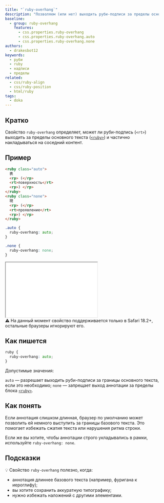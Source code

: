```yaml
---
title: "`ruby-overhang`"
description: "Позволяем (или нет) выходить руби-подписи за пределы основного текста."
baseline:
  - group: ruby-overhang
    features:
      - css.properties.ruby-overhang
      - css.properties.ruby-overhang.auto
      - css.properties.ruby-overhang.none
authors:
  - drakesbot12
keywords:
  - руби
  - ruby
  - надписи
  - пределы
related:
  - css/ruby-align
  - css/ruby-position
  - html/ruby
tags:
  - doka
---
```

## Кратко

Свойство `ruby-overhang` определяет, может ли руби-подпись (`<rt>`) выходить за пределы основного текста ([`<ruby>`](/html/ruby/)) и частично накладываться на соседний контент.

## Пример

```html
<ruby class="auto">
  表
  <rp> (</rp>
  <rt>поверхность</rt>
  <rp>) </rp>
</ruby>
<ruby class="none">
  現
  <rp> (</rp>
  <rt>проявление</rt>
  <rp>) </rp>
</ruby>
```

```css
.auto {
  ruby-overhang: auto;
}

.none {
  ruby-overhang: none;
}
```

<iframe title="Пример работы ruby-overhang" src="demos/basic/" height="180"></iframe>

<aside>⚠️ На данный момент свойство поддерживается только в Safari 18.2+, остальные браузеры игнорируют его.</aside>

## Как пишется

```css
ruby {
  ruby-overhang: auto;
}
```

Допустимые значения:

`auto` — разрешает выходить руби-подписи за границы основного текста, если это необходимо;
`none` — запрещает выход аннотации за пределы блока [`<ruby>`](/html/ruby/).

## Как понять

Если аннотация слишком длинная, браузер по умолчанию может позволить ей немного выступить за границы базового текста. Это помогает избежать сжатия текста или нарушения ритма строки.

Если же вы хотите, чтобы аннотации строго укладывались в рамки, используйте `ruby-overhang: none`.

## Подсказки

💡 Свойство `ruby-overhang` полезно, когда:
- аннотация длиннее базового текста (например, фуригана к иероглифу);
- вы хотите сохранить аккуратную типографику;
- нужно избежать наложений с другими элементами.
